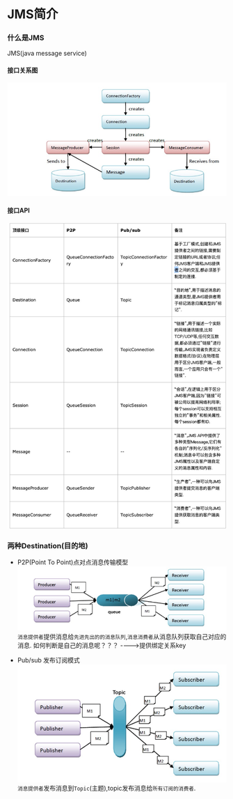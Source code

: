 # JMS简介
### 什么是JMS
JMS(java message service)

#### 接口关系图
![接口关系图](/postImg/JMS03.jpg)

#### 接口API
![接口API](/postImg/JMS04.jpg)


### 两种Destination(目的地)
+ P2P(Point To Point)点对点消息传输模型
![点对点消息传输模型](/postImg/JMS01.jpg)
`消息提供者`提供消息给`先进先出的的消息队列`,`消息消费者`从消息队列获取自己对应的消息.
如何判断是自己的消息呢？？？ ---->提供绑定关系key

+ Pub/sub 发布订阅模式
![发布订阅传输模型](/postImg/JMS02.jpg)
`消息提供者`发布消息到`Topic`(主题),topic发布消息给`所有订阅的消费者`.











